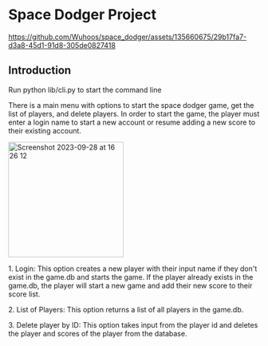 # Space Dodger Project



https://github.com/Wuhoos/space_dodger/assets/135660675/29b17fa7-d3a8-45d1-91d8-305de0827418



## Introduction
 <p> Run python lib/cli.py to start the command line </p>

 <p> There is a main menu with options to start the space dodger game, get the list of players, and delete players. In order to start the game, the player must enter a login name to start a new account or resume adding a new score to their existing account.</p>


<img width="231" alt="Screenshot 2023-09-28 at 16 26 12" src="https://github.com/Wuhoos/space_dodger/assets/135660675/5792cdd1-2a98-49dd-b5e0-920b450c11ef">


 <p> 1. Login: 
                This option creates a new player with their input name if they don't exist in the game.db and starts the game. If the player already exists in the game.db, the player will start a new game and add their new score to their score list.
</p>

<p> 2. List of Players:
                        This option returns a list of all players in the game.db.
</p>

<p> 3. Delete player by ID:
                            This option takes input from the player id and deletes the player and scores of the player from the database.
</p>

